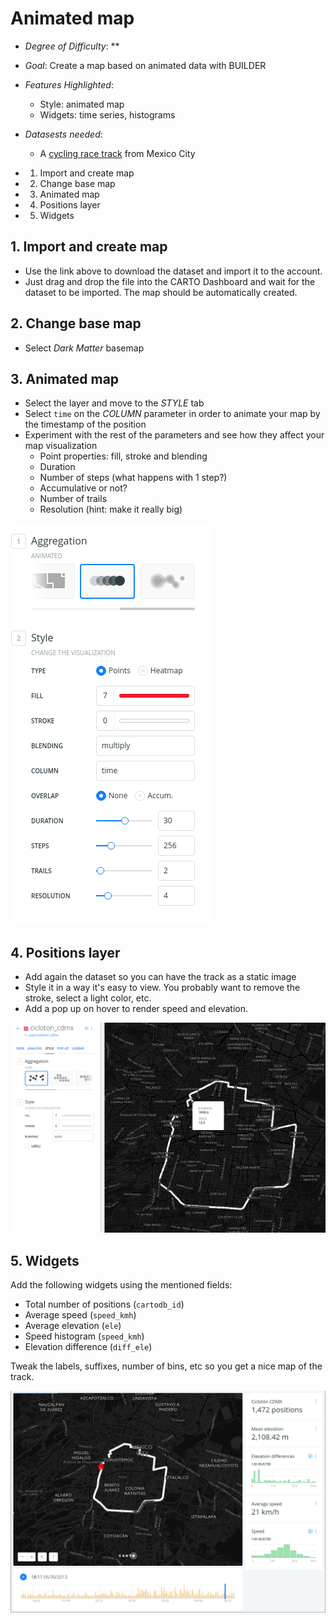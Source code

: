 # Animated map

* *Degree of Difficulty*: **

* *Goal*: Create a map based on animated data with BUILDER

* *Features Highlighted*:
	* Style: animated map
	* Widgets: time series, histograms

* *Datasests needed*:
	* A [cycling race track](https://github.com/CartoDB/cdmx-training/blob/master/01-builder-visualization/exercises/maps/cicloton_cdmx.gpkg?raw=true) from Mexico City

<!-- MarkdownTOC -->

- 1. Import and create map
- 2. Change base map
- 3. Animated map
- 4. Positions layer
- 5. Widgets

<!-- /MarkdownTOC -->

## 1. Import and create map

* Use the link above to download the dataset and import it to the account.
* Just drag and drop the file into the CARTO Dashboard and wait for the dataset to be imported. The map should be automatically created.

## 2. Change base map

* Select *Dark Matter* basemap

## 3. Animated map

* Select the layer and move to the *STYLE* tab
* Select `time` on the *COLUMN* parameter in order to animate your map by the timestamp of the position
* Experiment with the rest of the parameters and see how they affect your map visualization
  * Point properties: fill, stroke and blending
  * Duration
  * Number of steps (what happens with 1 step?)
  * Accumulative or not?
  * Number of trails
  * Resolution (hint: make it really big)

![](imgs/01-torque-01.png)

## 4. Positions layer

* Add again the dataset so you can have the track as a static image
* Style it in a way it's easy to view. You probably want to remove the stroke, select a light color, etc.
* Add a pop up on hover to render speed and elevation.

![](imgs/01-torque-02.png)

## 5. Widgets

Add the following widgets using the mentioned fields:

* Total number of positions (`cartodb_id`)
* Average speed (`speed_kmh`)
* Average elevation (`ele`)
* Speed histogram (`speed_kmh`)
* Elevation difference (`diff_ele`)

Tweak the labels, suffixes, number of bins, etc so you get a nice map of the track.

![](imgs/01-torque-03.png)

